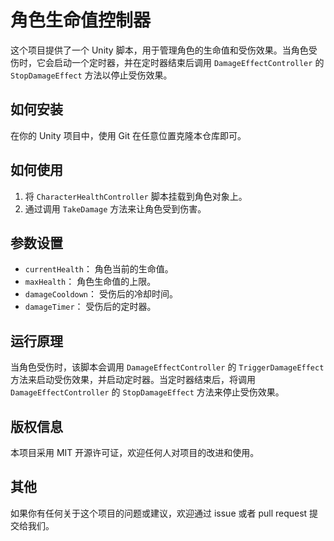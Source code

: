# 角色生命值控制器

这个项目提供了一个 Unity 脚本，用于管理角色的生命值和受伤效果。当角色受伤时，它会启动一个定时器，并在定时器结束后调用 `DamageEffectController` 的 `StopDamageEffect` 方法以停止受伤效果。

## 如何安装

在你的 Unity 项目中，使用 Git 在任意位置克隆本仓库即可。

## 如何使用

1. 将 `CharacterHealthController` 脚本挂载到角色对象上。
2. 通过调用 `TakeDamage` 方法来让角色受到伤害。

## 参数设置

- `currentHealth`： 角色当前的生命值。
- `maxHealth`： 角色生命值的上限。
- `damageCooldown`： 受伤后的冷却时间。
- `damageTimer`： 受伤后的定时器。

## 运行原理

当角色受伤时，该脚本会调用 `DamageEffectController` 的 `TriggerDamageEffect` 方法来启动受伤效果，并启动定时器。当定时器结束后，将调用 `DamageEffectController` 的 `StopDamageEffect` 方法来停止受伤效果。

## 版权信息

本项目采用 MIT 开源许可证，欢迎任何人对项目的改进和使用。

## 其他

如果你有任何关于这个项目的问题或建议，欢迎通过 issue 或者 pull request 提交给我们。
